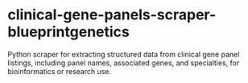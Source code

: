 # clinical-gene-panels-scraper-blueprintgenetics
Python scraper for extracting structured data from clinical gene panel listings, including panel names, associated genes, and specialties, for bioinformatics or research use.
